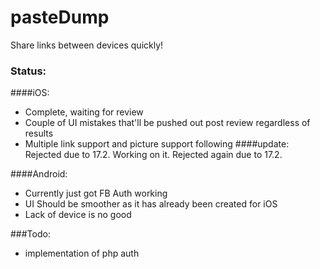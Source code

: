 # pasteDump
Share links between devices quickly!

### Status:
####iOS:
- Complete, waiting for review
- Couple of UI mistakes that'll be pushed out post review regardless of results
- Multiple link support and picture support following
####update:
Rejected due to 17.2. Working on it.
Rejected again due to 17.2. 

####Android:
- Currently just got FB Auth working
- UI Should be smoother as it has already been created for iOS
- Lack of device is no good

###Todo:
- implementation of php auth

